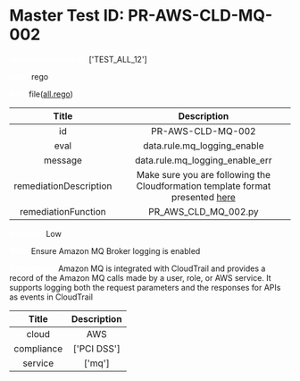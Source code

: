 



# Master Test ID: PR-AWS-CLD-MQ-002


***<font color="white">Master Snapshot Id:</font>*** ['TEST_ALL_12']

***<font color="white">type:</font>*** rego

***<font color="white">rule:</font>*** file([all.rego])  
  
  
  
  

|Title|Description|
| :---: | :---: |
|id|PR-AWS-CLD-MQ-002|
|eval|data.rule.mq_logging_enable|
|message|data.rule.mq_logging_enable_err|
|remediationDescription|Make sure you are following the Cloudformation template format presented <a href='https://docs.aws.amazon.com/AWSCloudFormation/latest/UserGuide/aws-resource-amazonmq-broker.html#cfn-amazonmq-broker-publiclyaccessible' target='_blank'>here</a>|
|remediationFunction|PR_AWS_CLD_MQ_002.py|


***<font color="white">Severity:</font>*** Low

***<font color="white">Title:</font>*** Ensure Amazon MQ Broker logging is enabled

***<font color="white">Description:</font>*** Amazon MQ is integrated with CloudTrail and provides a record of the Amazon MQ calls made by a user, role, or AWS service. It supports logging both the request parameters and the responses for APIs as events in CloudTrail  
  
  

|Title|Description|
| :---: | :---: |
|cloud|AWS|
|compliance|['PCI DSS']|
|service|['mq']|



[all.rego]: https://github.com/prancer-io/prancer-compliance-test/tree/master/aws/cloud/all.rego
